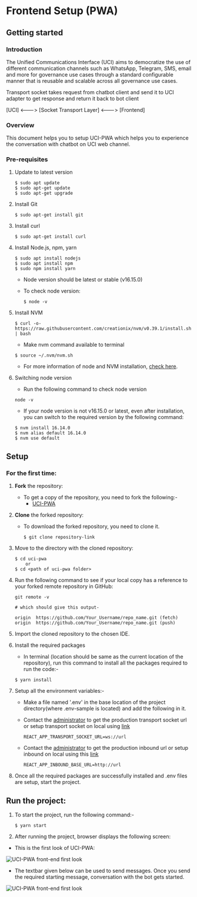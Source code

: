 # Frontend Setup (PWA)

## Getting started

### Introduction

The Unified Communications Interface (UCI) aims to democratize the use of different communication channels such as WhatsApp, Telegram, SMS, email and more for governance use cases through a standard configurable manner that is reusable and scalable across all governance use cases.

Transport socket takes request from chatbot client and send it to UCI adapter to get response and return it back to bot client

\[UCI] <---> \[Socket Transport Layer] <---> \[Frontend]

### Overview

This document helps you to setup UCI-PWA which helps you to experience the conversation with chatbot on UCI web channel.

### Pre-requisites

1.  Update to latest version

    ```
    $ sudo apt update
    $ sudo apt-get update
    $ sudo apt-get upgrade
    ```
2.  Install Git

    ```
    $ sudo apt-get install git
    ```
3.  Install curl

    ```
    $ sudo apt-get install curl
    ```
4.  Install Node.js, npm, yarn

    ```
    $ sudo apt install nodejs
    $ sudo apt install npm
    $ sudo npm install yarn
    ```

    * Node version should be latest or stable (v16.15.0)
    *   To check node version:

        ```
        $ node -v
        ```
5.  Install NVM

    ```
    $ curl -o- https://raw.githubusercontent.com/creationix/nvm/v0.39.1/install.sh | bash
    ```

    * Make nvm command available to terminal

    ```
    $ source ~/.nvm/nvm.sh
    ```

    * For more information of node and NVM installation, [check here](https://www.digitalocean.com/community/tutorials/how-to-install-node-js-on-ubuntu-20-04).
6.  Switching node version

    * Run the following command to check node version

    ```
    node -v
    ```

    * If your node version is not v16.15.0 or latest, even after installation, you can switch to the required version by the following command:

    ```
    $ nvm install 16.14.0
    $ nvm alias default 16.14.0
    $ nvm use default
    ```

## Setup

### For the first time:

1. **Fork** the repository:
   * To get a copy of the repository, you need to fork the following:-
     * [UCI-PWA](https://github.com/samagra-comms/uci-web-channel)
2. **Clone** the forked repository:
   *   To download the forked repository, you need to clone it.

       ```
       $ git clone repository-link
       ```
3.  Move to the directory with the cloned repository:

    ```
    $ cd uci-pwa
        or
    $ cd <path of uci-pwa folder>
    ```
4.  Run the following command to see if your local copy has a reference to your forked remote repository in GitHub:

    ```
    git remote -v

    # which should give this output-

    origin  https://github.com/Your_Username/repo_name.git (fetch)
    origin  https://github.com/Your_Username/repo_name.git (push)
    ```
5. Import the cloned repository to the chosen IDE.
6.  Install the required packages

    * In terminal (location should be same as the current location of the repository), run this command to install all the packages required to run the code:-

    ```
    $ yarn install
    ```
7. Setup all the environment variables:-
   * Make a file named '.env' in the base location of the project directory(where .env-sample is located) and add the following in it.
   *   Contact the [administrator](frontend-setup-pwa.md#contact-the-administrator) to get the production transport socket url or setup transport socket on local using [link](transport-socket\_pwa.md)

       ```
       REACT_APP_TRANSPORT_SOCKET_URL=ws://url
       ```
   *   Contact the [administrator](frontend-setup-pwa.md#contact-the-administrator) to get the production inbound url or setup inbound on local using this [link](backend-setup.md)

       ```
       REACT_APP_INBOUND_BASE_URL=http://url
       ```
8. Once all the required packages are successfully installed and .env files are setup, start the project.

## Run the project:

1.  To start the project, run the following command:-

    ```
    $ yarn start
    ```
2. After running the project, browser displays the following screen:

* This is the first look of UCI-PWA:

![UCI-PWA front-end first look](../../../media/uci-pwa\_view.png)

* The textbar given below can be used to send messages. Once you send the required starting message, conversation with the bot gets started.

![UCI-PWA front-end first look](../../../media/uci-pwa\_working.png)
